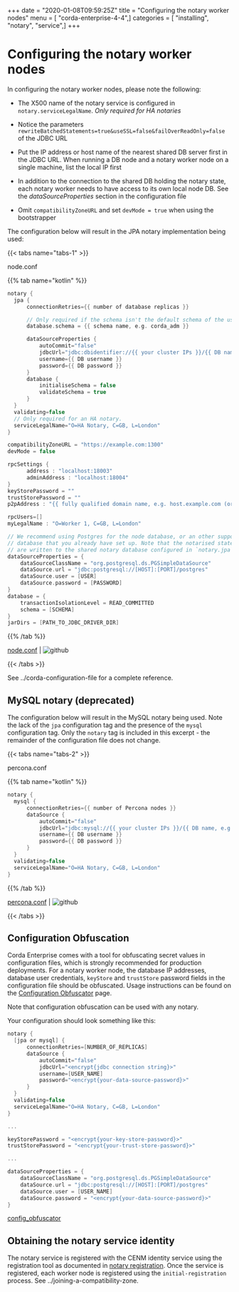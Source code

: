 +++
date = "2020-01-08T09:59:25Z"
title = "Configuring the notary worker nodes"
menu = [ "corda-enterprise-4-4",]
categories = [ "installing", "notary", "service",]
+++


# Configuring the notary worker nodes

In configuring the notary worker nodes, please note the following:


* The X500 name of the notary service is configured in `notary.serviceLegalName`. *Only required for HA notaries*


* Notice the parameters `rewriteBatchedStatements=true&useSSL=false&failOverReadOnly=false`
                    of the JDBC URL


* Put the IP address or host name of the nearest shared DB server first in the JDBC
                    URL. When running a DB node and a notary worker node on a single machine, list the
                    local IP first


* In addition to the connection to the shared DB holding the notary state,
                    each notary worker needs to have access to its own local node DB. See the
                    *dataSourceProperties* section in the configuration file


* Omit `compatibilityZoneURL` and set `devMode = true` when using the bootstrapper


The configuration below will result in the JPA notary implementation being used:


{{< tabs name="tabs-1" >}}

node.conf

{{% tab name="kotlin" %}}
```kotlin
notary {
  jpa {
      connectionRetries={{ number of database replicas }}

      // Only required if the schema isn't the default schema of the user.
      database.schema = {{ schema name, e.g. corda_adm }}

      dataSourceProperties {
          autoCommit="false"
          jdbcUrl="jdbc:dbidentifier://{{ your cluster IPs }}/{{ DB name, e.g. corda }}"
          username={{ DB username }}
          password={{ DB password }}
      }
      database {
          initialiseSchema = false
          validateSchema = true
      }
  }
  validating=false
  // Only required for an HA notary.
  serviceLegalName="O=HA Notary, C=GB, L=London"
}

compatibilityZoneURL = "https://example.com:1300"
devMode = false

rpcSettings {
      address : "localhost:18003"
      adminAddress : "localhost:18004"
}
keyStorePassword = ""
trustStorePassword = ""
p2pAddress : "{{ fully qualified domain name, e.g. host.example.com (or localhost in development) }}:{{ P2P port }}"

rpcUsers=[]
myLegalName : "O=Worker 1, C=GB, L=London"

// We recommend using Postgres for the node database, or an other supported
// database that you already have set up. Note that the notarised states
// are written to the shared notary database configured in `notary.jpa`.
dataSourceProperties = {
    dataSourceClassName = "org.postgresql.ds.PGSimpleDataSource"
    dataSource.url = "jdbc:postgresql://[HOST]:[PORT]/postgres"
    dataSource.user = [USER]
    dataSource.password = [PASSWORD]
}
database = {
    transactionIsolationLevel = READ_COMMITTED
    schema = [SCHEMA]
}
jarDirs = [PATH_TO_JDBC_DRIVER_DIR]

```
{{% /tab %}}

[node.conf](https://github.com/corda/enterprise/blob/release/ent/4.4/docs/source/notary/resources/node.conf) | ![github](/images/svg/github.svg "github")

{{< /tabs >}}

See ../corda-configuration-file for a complete reference.


## MySQL notary (deprecated)

The configuration below will result in the MySQL notary being used. Note the lack of
                the `jpa` configuration tag and the presence of the `mysql` configuration tag. Only the
                `notary` tag is included in this excerpt - the remainder of the configuration file does not
                change.


{{< tabs name="tabs-2" >}}

percona.conf

{{% tab name="kotlin" %}}
```kotlin
notary {
  mysql {
      connectionRetries={{ number of Percona nodes }}
      dataSource {
          autoCommit="false"
          jdbcUrl="jdbc:mysql://{{ your cluster IPs }}/{{ DB name, e.g. corda }}?rewriteBatchedStatements=true&useSSL=false&failOverReadOnly=false"
          username={{ DB username }}
          password={{ DB password }}
      }
  }
  validating=false
  serviceLegalName="O=HA Notary, C=GB, L=London"
}
```
{{% /tab %}}

[percona.conf](https://github.com/corda/enterprise/blob/release/ent/4.4/docs/source/notary/resources/percona.conf) | ![github](/images/svg/github.svg "github")

{{< /tabs >}}


## Configuration Obfuscation

Corda Enterprise comes with a tool for obfuscating secret values in configuration files, which is strongly recommended for production deployments.
                For a notary worker node, the database IP addresses, database user credentials, `keyStore` and `trustStore` password fields in
                the configuration file should be obfuscated. Usage instructions can be found on the [Configuration Obfuscator](../tools-config-obfuscator.md) page.

Note that configuration obfuscation can be used with any notary.

Your configuration should look something like this:

```kotlin
notary {
  [jpa or mysql] {
      connectionRetries=[NUMBER_OF_REPLICAS]
      dataSource {
          autoCommit="false"
          jdbcUrl="<encrypt{jdbc connection string}>"
          username=[USER_NAME]
          password="<encrypt{your-data-source-password}>"
      }
  }
  validating=false
  serviceLegalName="O=HA Notary, C=GB, L=London"
}

...

keyStorePassword = "<encrypt{your-key-store-password}>"
trustStorePassword = "<encrypt{your-trust-store-password}>"

...

dataSourceProperties = {
    dataSourceClassName = "org.postgresql.ds.PGSimpleDataSource"
    dataSource.url = "jdbc:postgresql://[HOST]:[PORT]/postgres"
    dataSource.user = [USER_NAME]
    dataSource.password = "<encrypt{your-data-source-password}>"
}
```
[config_obfuscator](https://github.com/corda/enterprise/blob/release/ent/4.4/docs/source/notary/resources/config_obfuscator)
## Obtaining the notary service identity

The notary service is registered with the CENM identity service using the registration tool as documented in [notary registration](../ha-utilities.md#notary-reg-tool).
                Once the service is registered, each worker node is registered using the `initial-registration` process. See ../joining-a-compatibility-zone.


